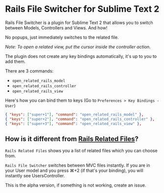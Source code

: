 # Rails File Switcher for Sublime Text 2
Rails File Switcher is a plugin for Sublime Text 2 that allows you to switch between Models, Controllers and Views. And how!

No popups, just immediately switches to the related file.

*Note: To open a related view, put the cursor inside the controller action.*

The plugin does not create any key bindings automatically, it's up to you to add them.

There are 3 commands:
* `open_related_rails_model`
* `open_related_rails_controller`
* `open_related_rails_view`

Here's how you can bind them to keys (Go to `Preferences > Key Bindings - User`)
```json
{ "keys": ["super+1"], "command": "open_related_rails_model" },
{ "keys": ["super+2"], "command": "open_related_rails_controller" },
{ "keys": ["super+3"], "command": "open_related_rails_view" },
```

## How is it different from [Rails Related Files](https://github.com/luqman/SublimeText2RailsRelatedFiles)?
`Rails Related Files` shows you a list of related files which you can choose from.

`Rails File Switcher` switches between MVC files instantly. If you are in your User model and you press ⌘+2 (if that's your binding), you will instantly see UsersController.

This is the alpha version, if something is not working, create an issue.